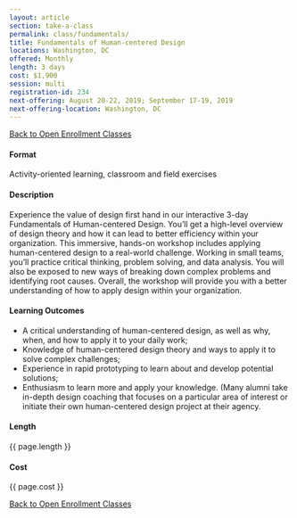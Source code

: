 ```yaml
---
layout: article
section: take-a-class
permalink: class/fundamentals/
title: Fundamentals of Human-centered Design
locations: Washington, DC
offered: Monthly
length: 3 days
cost: $1,900
session: multi
registration-id: 234
next-offering: August 20-22, 2019; September 17-19, 2019
next-offering-location: Washington, DC
---
```


[Back to Open Enrollment Classes](../../take-a-class/open-enrollment-classes/)

#### Format

Activity-oriented learning, classroom and field exercises

#### Description

Experience the value of design first hand in our interactive 3-day Fundamentals of Human-centered Design. You’ll get a high-level overview of design theory and how it can lead to better efficiency within your organization. This immersive, hands-on workshop includes applying human-centered design to a real-world challenge. Working in small teams, you’ll practice critical thinking, problem solving, and data analysis. You will also be exposed to new ways of breaking down complex problems and identifying root causes. Overall, the workshop will provide you with a better understanding of how to apply design within your organization.

#### Learning Outcomes

*	A critical understanding of human-centered design, as well as why, when, and how to apply it to your daily work;
*	Knowledge of human-centered design theory and ways to apply it to solve complex challenges;
*	Experience in rapid prototyping to learn about and develop potential solutions;
*	Enthusiasm to learn more and apply your knowledge. (Many alumni take in-depth design coaching that focuses on a particular area of interest or initiate their own human-centered design project at their agency.

#### Length

{{ page.length }}

#### Cost

{{ page.cost }}

[Back to Open Enrollment Classes](../../take-a-class/open-enrollment-classes/)
